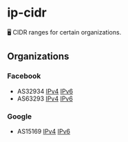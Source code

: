 # ip-cidr
🖥 CIDR ranges for certain organizations.

## Organizations
### Facebook
* AS32934 [IPv4](/v4/32934.json) [IPv6](/v6/32934.json)
* AS63293 [IPv4](/v4/63293.json) [IPv6](/v6/63293.json)

### Google
* AS15169 [IPv4](/v4/15169.json) [IPv6](/v6/15169.json)
